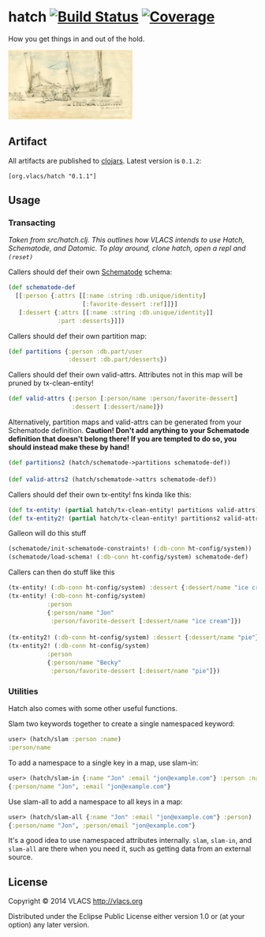 # hatch [![Build Status](http://img.shields.io/travis/vlacs/hatch.svg)](https://travis-ci.org/vlacs/hatch) [![Coverage](http://img.shields.io/coveralls/vlacs/hatch.svg)](http://coveralls.io/r/vlacs/hatch)

How you get things in and out of the hold.

[<img src="doc/Unloading_barrels_from_a_ship_at_Dieppe_by_George_Hayter_1851.jpg" alt="Unloading barrels from a ship at Dieppe by George Hayter 1851" width="50%"/>](http://commons.wikimedia.org/wiki/File:Unloading_barrels_from_a_ship_at_Dieppe_by_George_Hayter_1851.jpg)

## Artifact

All artifacts are published to [clojars](https://clojars.org/org.vlacs/hatch). Latest version is `0.1.2`:

```
[org.vlacs/hatch "0.1.1"]
```

## Usage

### Transacting

*Taken from src/hatch.clj. This outlines how VLACS intends to use
 Hatch, Schematode, and Datomic. To play around, clone hatch, open a
 repl and `(reset)`*

Callers should def their own
[Schematode](https://github.com/vlacs/datomic-schematode) schema:

```clojure
(def schematode-def
  [[:person {:attrs [[:name :string :db.unique/identity]
                     [:favorite-dessert :ref]]}]
   [:dessert {:attrs [[:name :string :db.unique/identity]]
              :part :desserts}]])
```

Callers should def their own partition map:

```clojure
(def partitions {:person :db.part/user
                 :dessert :db.part/desserts})
```

Callers should def their own valid-attrs. Attributes not in this
map will be pruned by tx-clean-entity!

```clojure
(def valid-attrs {:person [:person/name :person/favorite-dessert]
                  :dessert [:dessert/name]})
```

Alternatively, partition maps and valid-attrs can be generated
from your Schematode definition. **Caution! Don't add anything to
your Schematode definition that doesn't belong there! If you are
tempted to do so, you should instead make these by hand!**

```clojure
(def partitions2 (hatch/schematode->partitions schematode-def))

(def valid-attrs2 (hatch/schematode->attrs schematode-def))
```

Callers should def their own tx-entity! fns kinda like this:

```clojure
(def tx-entity! (partial hatch/tx-clean-entity! partitions valid-attrs))
(def tx-entity2! (partial hatch/tx-clean-entity! partitions2 valid-attrs2))
```

Galleon will do this stuff

```clojure
(schematode/init-schematode-constraints! (:db-conn ht-config/system))
(schematode/load-schema! (:db-conn ht-config/system) schematode-def)
```

Callers can then do stuff like this

```clojure
(tx-entity! (:db-conn ht-config/system) :dessert {:dessert/name "ice cream"})
(tx-entity! (:db-conn ht-config/system)
           :person
           {:person/name "Jon"
            :person/favorite-dessert [:dessert/name "ice cream"]})

(tx-entity2! (:db-conn ht-config/system) :dessert {:dessert/name "pie"})
(tx-entity2! (:db-conn ht-config/system)
           :person
           {:person/name "Becky"
            :person/favorite-dessert [:dessert/name "pie"]})
```

### Utilities

Hatch also comes with some other useful functions.

Slam two keywords together to create a single namespaced keyword:

```clojure
user> (hatch/slam :person :name)
:person/name
```

To add a namespace to a single key in a map, use slam-in:

```clojure
user> (hatch/slam-in {:name "Jon" :email "jon@example.com"} :person :name)
{:person/name "Jon", :email "jon@example.com"}
```

Use slam-all to add a namespace to all keys in a map:

```clojure
user> (hatch/slam-all {:name "Jon" :email "jon@example.com"} :person)
{:person/name "Jon", :person/email "jon@example.com"}
```

It's a good idea to use namespaced attributes internally. `slam`,
`slam-in`, and `slam-all` are there when you need it, such as getting
data from an external source.

## License

Copyright © 2014 VLACS http://vlacs.org

Distributed under the Eclipse Public License either version 1.0 or (at
your option) any later version.
